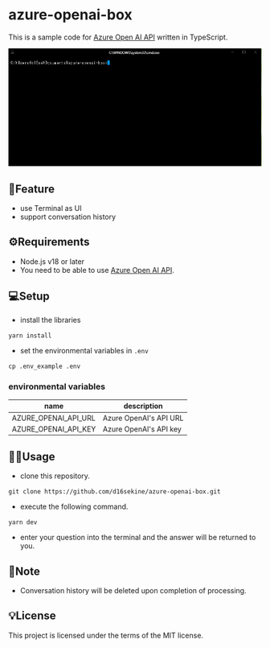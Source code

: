 # azure-openai-box

This is a sample code for [Azure Open AI API](https://azure.microsoft.com/en-us/products/cognitive-services/openai-service) written in TypeScript.

![demo](./demo.gif)

## :rocket:Feature
- use Terminal as UI
- support conversation history


## :gear:Requirements

- Node.js v18 or later
- You need to be able to use [Azure Open AI API](https://azure.microsoft.com/en-us/products/cognitive-services/openai-service).

## :computer:Setup
- install the libraries
```
yarn install
```

- set the environmental variables in `.env`
```
cp .env_example .env
```

### environmental variables
|name|description|
|---|---|
|AZURE_OPENAI_API_URL|Azure OpenAI's API URL|
|AZURE_OPENAI_API_KEY|Azure OpenAI's API key|

## :technologist:Usage

- clone this repository.
```
git clone https://github.com/d16sekine/azure-openai-box.git
```


- execute the following command.
```
yarn dev
```

- enter your question into the terminal and the answer will be returned to you.


## :blue_book:Note
- Conversation history will be deleted upon completion of processing.

## :bulb:License
This project is licensed under the terms of the MIT license.
